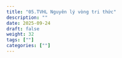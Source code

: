 ```yaml
---
title: "05.TVHL Nguyên lý vòng tri thức"
description: ""
date: 2025-09-24
draft: false
weight: 32
tags: [""]
categories: [""]
---
```


<!-- # 1. TVHL Nhận thức về nhân quả

## Trọng điểm tri Thức

TRỌNG ĐIỂM TRI THỨC

Quản trị nhân quả:
Vũ trụ quan Thế giới quan
        Nhân sinh quan

Quản trị nhân quả Vũ Trụ Quan:
        Công đức - phước đức

Quản trị nhân quả Thế Giới Quan:
        Tâm thức         Tư duy
        Hành vi

Quản trị nhân quả Nhân Sinh Quan:
        Rõ hình - Rõ khái niệm - Trạng thái nội tâm cân bằng hướng dương
        Nhận thức nội tâm về con người
        Nhân tốt + Duyên lành = Quả như ý (Công thức Kích - Giữ) -->

